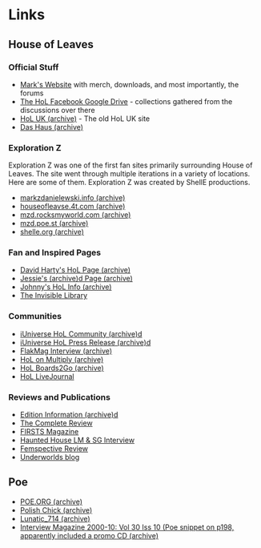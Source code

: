 # Links

## House  of Leaves

### Official Stuff

- [Mark's Website](https://markzdanielewski.com) with merch, downloads, and most importantly, the forums
- [The HoL Facebook Google Drive](https://drive.google.com/drive/folders/0B9T3BgC-KId6cHN3QjZzT0Fuelk?resourcekey=0-PxP4Xrhm72EhF1i1KELu6g&usp=sharing) - collections gathered from the discussions over there
- [HoL UK (archive)](https://web.(archive).org/web/20000902184313/http://www.houseofleaves.co.uk/) - The old HoL UK site
- [Das Haus (archive)](https://web.(archive).org/web/20071012041004/http://www.danielewski.de/)

### Exploration Z

Exploration Z was one of the first fan sites primarily surrounding House of Leaves. The site went through multiple iterations in a variety of locations. Here are some of them. Exploration Z was created by ShellE productions.

- [markzdanielewski.info (archive)](https://web.(archive).org/web/20110709041205/http://markzdanielewski.info/)
- [houseofleavse.4t.com (archive)](https://web.(archive).org/web/20010201202000/http://houseofleaves.4t.com/)
- [mzd.rocksmyworld.com (archive)](https://web.(archive).org/web/20040602232240/http://mzd.rocksmyworld.com/)
- [mzd.poe.st (archive)](https://web.(archive).org/web/20030528031414/http://mzd.poe.st/)
- [shelle.org (archive)](https://web.(archive).org/web/20050825152521/http://www.shelle.org/)

### Fan and Inspired Pages

- [David Harty's HoL Page (archive)](https://web.(archive).org/web/20050102095243/http://www.geocities.com/run_rom_run/houseofleaves.html)
- [Jessie's (archive)d Page (archive)](https://web.(archive).org/web/20050102090402/http://www.kdge.com/houseofleaves4.html)
- [Johnny's HoL Info (archive)](https://web.(archive).org/web/20031008160842/http://litgeek.elfhame.net/houseofleaves.htm)
- [The Invisible Library](https://www.invisiblelibrary.com)

### Communities

- [iUniverse HoL Community (archive)d](http://web.(archive).org/web/20010426124842/http://communities.iuniverse.com/bin/circle.asp?circleid=1336)
- [iUniverse HoL Press Release (archive)d](https://web.(archive).org/web/20070210060822/http://www.markzdanielewski.info/hol/content1482.html)
- [FlakMag Interview (archive)](https://web.(archive).org/web/20060206024916/http://flakmag.com/features/mzd.html)
- [HoL on Multiply (archive)](https://web.(archive).org/web/20060204230627/http://houseofleaves.multiply.com:80/)
- [HoL Boards2Go (archive)](https://web.(archive).org/web/20020721040324/http://www.boards2go.com/boards/board.cgi?user=TheDiva)
- [HoL LiveJournal](https://house-of-leaves.livejournal.com)

### Reviews and Publications

- [Edition Information (archive)d](http://web.(archive).org/web/20000830071436/http://www.helicon.net/paracelsus/houseofleaves/)
- [The Complete Review](https://www.complete-review.com/reviews/danielmz/houseofl.htm)
- [FIRSTS Magazine](http://www.biondirarebooks.com/pdfs/falcon.pdf)
- [Haunted House LM & SG Interview](http://spinelessbooks.com/mccaffery/originals/critique.pdf)
- [Femspective Review](http://femspective.blogspot.com/2013/12/the-house-of-leaves-on-ash-tree-lane.html)
- [Underworlds blog](https://underworldsblog.wordpress.com/)
## Poe

- [POE.ORG (archive)](https://web.(archive).org/web/20060216232529/http://poe.org/)
- [Polish Chick (archive)](http://web.(archive).org/web/20010405060018/http://www.polishchick.com/)
- [Lunatic_714 (archive)](https://web.(archive).org/web/20020130172313/http://www.geocities.com/lunatic_714/)
- [Interview Magazine 2000-10: Vol 30 Iss 10 (Poe snippet on p198, apparently included a promo CD (archive)](https://(archive).org/details/sim_interview_2000-10_30_10/)